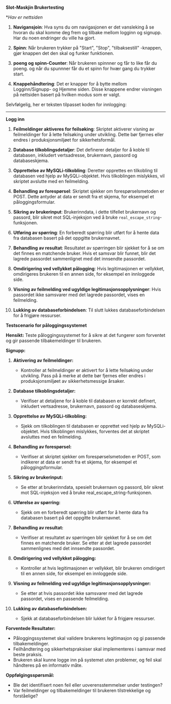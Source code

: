 **Slot-Maskjin Brukertesting**

**Hav er nettsiden*

1. **Navigansjoin**:
Hva syns du om navigasjonen er det vansleking å se hvoran du skal komme deg frem og tilbake mellom logginn og signupp.
Har du noen endringer du ville ha gjort.

3. **Spinn**:
Når brukeren trykker på "Start", "Stop", "tilbaksestill" -knappen, gjør knappen det den skal og funker funktionen.

4. **poeng og spinn-Counter**:
Når brukeren spinnner og får to like får du poeng. og når du spunnner får du et spinn for hvær gang du trykker start.

5. **Knappehåndtering**:
   Det er knapper for å bytte mellom Logginn/Signupp- og Hjemme siden. Disse knappene endrer visningen på nettsiden basert på hvilken modus som er valgt.

Selvfølgelig, her er teksten tilpasset koden for innlogging:

---

**Logg inn**

1. **Feilmeldinger aktiveres for feilsøking**:
   Skriptet aktiverer visning av feilmeldinger for å lette feilsøking under utvikling. Dette bør fjernes eller endres i produksjonsmiljøet for sikkerhetsformål.

2. **Database tilkoblingsdetaljer**:
   Det definerer detaljer for å koble til databasen, inkludert vertsadresse, brukernavn, passord og databaseskjema.

3. **Opprettelse av MySQLi-tilkobling**:
   Deretter opprettes en tilkobling til databasen ved hjelp av MySQLi-objektet. Hvis tilkoblingen mislykkes, vil skriptet avslutte med en feilmelding.

4. **Behandling av forespørsel**:
   Skriptet sjekker om forespørselsmetoden er POST. Dette antyder at data er sendt fra et skjema, for eksempel et påloggingsformular.

5. **Sikring av brukerinput**:
   Brukerinndata, i dette tilfellet brukernavn og passord, blir sikret mot SQL-injeksjon ved å bruke `real_escape_string`-funksjonen.

6. **Utføring av spørring**:
   En forberedt spørring blir utført for å hente data fra databasen basert på det oppgitte brukernavnet.

7. **Behandling av resultat**:
   Resultatet av spørringen blir sjekket for å se om det finnes en matchende bruker. Hvis et samsvar blir funnet, blir det lagrede passordet sammenlignet med det innsendte passordet.

8. **Omdirigering ved vellykket pålogging**:
   Hvis legitimasjonen er vellykket, omdirigeres brukeren til en annen side, for eksempel en innloggede side.

9. **Visning av feilmelding ved ugyldige legitimasjonsopplysninger**:
   Hvis passordet ikke samsvarer med det lagrede passordet, vises en feilmelding.

10. **Lukking av databaseforbindelsen**:
    Til slutt lukkes databaseforbindelsen for å frigjøre ressurser.

**Testscenario for påloggingssystemet**

**Hensikt:**
Teste påloggingssystemet for å sikre at det fungerer som forventet og gir passende tilbakemeldinger til brukeren.

**Signupp:**

1. **Aktivering av feilmeldinger:**
   - Kontroller at feilmeldinger er aktivert for å lette feilsøking under utvikling. Pass på å merke at dette bør fjernes eller endres i produksjonsmiljøet av sikkerhetsmessige årsaker.

2. **Database tilkoblingsdetaljer:**
   - Verifiser at detaljene for å koble til databasen er korrekt definert, inkludert vertsadresse, brukernavn, passord og databaseskjema.

3. **Opprettelse av MySQLi-tilkobling:**
   - Sjekk om tilkoblingen til databasen er opprettet ved hjelp av MySQLi-objektet. Hvis tilkoblingen mislykkes, forventes det at skriptet avsluttes med en feilmelding.

4. **Behandling av forespørsel:**
   - Verifiser at skriptet sjekker om forespørselsmetoden er POST, som indikerer at data er sendt fra et skjema, for eksempel et påloggingsformular.

5. **Sikring av brukerinput:**
   - Se etter at brukerinndata, spesielt brukernavn og passord, blir sikret mot SQL-injeksjon ved å bruke real_escape_string-funksjonen.

6. **Utførelse av spørring:**
   - Sjekk om en forberedt spørring blir utført for å hente data fra databasen basert på det oppgitte brukernavnet.

7. **Behandling av resultat:**
   - Verifiser at resultatet av spørringen blir sjekket for å se om det finnes en matchende bruker. Se etter at det lagrede passordet sammenlignes med det innsendte passordet.

8. **Omdirigering ved vellykket pålogging:**
   - Kontroller at hvis legitimasjonen er vellykket, blir brukeren omdirigert til en annen side, for eksempel en innloggede side.

9. **Visning av feilmelding ved ugyldige legitimasjonsopplysninger:**
   - Se etter at hvis passordet ikke samsvarer med det lagrede passordet, vises en passende feilmelding.

10. **Lukking av databaseforbindelsen:**
    - Sjekk at databaseforbindelsen blir lukket for å frigjøre ressurser.

**Forventede Resultater:**
- Påloggingssystemet skal validere brukerens legitimasjon og gi passende tilbakemeldinger.
- Feilhåndtering og sikkerhetspraksiser skal implementeres i samsvar med beste praksis.
- Brukeren skal kunne logge inn på systemet uten problemer, og feil skal håndteres på en informativ måte.

**Oppfølgingsspørsmål:**
- Ble det identifisert noen feil eller uoverensstemmelser under testingen?
- Var feilmeldinger og tilbakemeldinger til brukeren tilstrekkelige og forståelige?
